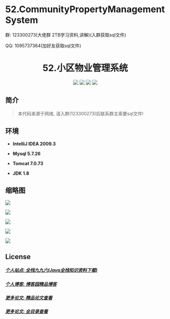 
# 52.CommunityPropertyManagementSystem

<p>群: 123300273(大佬群 2TB学习资料,讲解)(入群获取sql文件)</p>
<p>QQ: 1095737364(加好友获取sql文件)</p>

<p><h1 align="center">52.小区物业管理系统</h1></p>


<p align="center">
	<img src="https://img.shields.io/badge/jdk-1.8-orange.svg"/>
    <img src="https://img.shields.io/badge/spring-5.x-lightgrey.svg"/>
    <img src="https://img.shields.io/badge/springmvc-3.x-blue.svg"/>
    <img src="https://img.shields.io/badge/mybatis-3.x-blue.svg"/>
</p>

## 简介


> 本代码来源于网络, 请入群(123300273)后联系群主索要sql文件!


## 环境

- <b>IntelliJ IDEA 2009.3</b>

- <b>Mysql 5.7.26</b>

- <b>Tomcat 7.0.73</b>

- <b>JDK 1.8</b>


## 缩略图

![](https://img2020.cnblogs.com/blog/588112/202110/588112-20211024163156128-381717664.png)

![](https://img2020.cnblogs.com/blog/588112/202110/588112-20211024163201466-1842878056.png)

![](https://img2020.cnblogs.com/blog/588112/202110/588112-20211024163205500-1192395654.png)

![](https://img2020.cnblogs.com/blog/588112/202110/588112-20211024163209621-658483016.png)

![](https://img2020.cnblogs.com/blog/588112/202110/588112-20211024163213575-1116346765.png)

## License

##### [个人站点: 全栈九九六(Java全栈知识资料下载)](https://www.blog996.com/)
##### [个人博客: 博客园精品博客](https://www.cnblogs.com/yysbolg/)
##### [更多论文: 精品论文查看](https://www.cnblogs.com/yysbolg/category/1886262.html)
##### [更多论文: 全目录查看](https://www.cnblogs.com/yysbolg/p/15321854.html)


